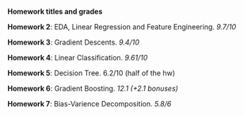 **Homework titles and grades**

**Homework 2**: EDA, Linear Regression and Feature Engineering. _9.7/10_

**Homework 3**: Gradient Descents. _9.4/10_

**Homework 4**: Linear Classification. _9.61/10_

**Homework 5**: Decision Tree. 6.2/10 (half of the hw)

**Homework 6**: Gradient Boosting. _12.1 (+2.1 bonuses)_

**Homework 7**: Bias-Varience Decomposition. _5.8/6_
